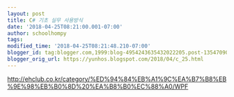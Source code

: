 ```yaml
---
layout: post
title: C# 기초 실무 사용방식
date: '2018-04-25T08:21:00.001-07:00'
author: schoolhompy
tags: 
modified_time: '2018-04-25T08:21:48.210-07:00'
blogger_id: tag:blogger.com,1999:blog-4954243635432022205.post-135470907237262015
blogger_orig_url: https://yunhos.blogspot.com/2018/04/c_25.html
---
```


http://ehclub.co.kr/category/%ED%94%84%EB%A1%9C%EA%B7%B8%EB%9E%98%EB%B0%8D%20%EA%B8%B0%EC%88%A0/WPF